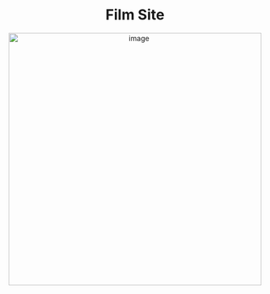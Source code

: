 <h1 align="center">Film Site</h1>
<p align="center">
 <img width="500" height="500" alt="image" src="https://github.com/Tarikdirek/FilmWebSite/blob/master/sitePicture.png">
</p>
